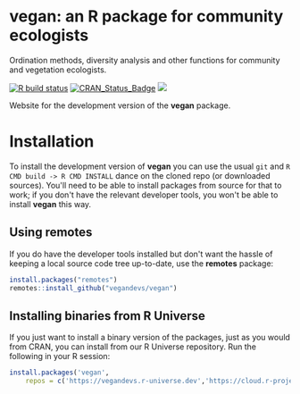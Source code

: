 # vegan: an R package for community ecologists

Ordination methods, diversity analysis and other functions for community and
vegetation ecologists.

<!-- badges: start -->
[![R build
status](https://github.com/vegandevs/vegan/workflows/R-CMD-check/badge.svg)](https://github.com/vegandevs/vegan/actions)
[![CRAN\_Status\_Badge](https://www.r-pkg.org/badges/version/vegan)](https://cran.r-project.org/package=vegan)
[![](http://cranlogs.r-pkg.org/badges/grand-total/vegan)](http://cran.rstudio.com/web/packages/vegan/index.html)
<!-- badges: end -->

Website for the development version of the **vegan** package.

# Installation

To install the development version of **vegan** you can use the usual `git` and `R CMD build -> R CMD INSTALL` dance on the cloned repo (or downloaded sources). You'll need to be able to install packages from source for that to work; if you don't have the relevant developer tools, you won't be able to install **vegan** this way.

## Using **remotes**

If you do have the developer tools installed but don't want the hassle of keeping a local source code tree up-to-date, use the **remotes** package:

```r
install.packages("remotes")
remotes::install_github("vegandevs/vegan")
```

## Installing binaries from R Universe

If you just want to install a binary version of the packages, just as you would from CRAN, you can install from our R Universe repository. Run the following in your R session:

```r
install.packages('vegan',
    repos = c('https://vegandevs.r-universe.dev','https://cloud.r-project.org'))
```

